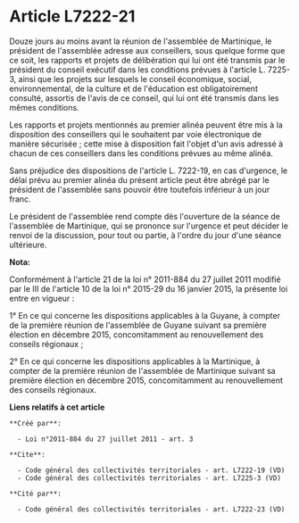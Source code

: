 # Article L7222-21

Douze jours au moins avant la réunion de l'assemblée de Martinique, le président de l'assemblée adresse aux conseillers, sous
quelque forme que ce soit, les rapports et projets de délibération qui lui ont été transmis par le président du conseil
exécutif dans les conditions prévues à l'article L. 7225-3, ainsi que les projets sur lesquels le conseil économique, social,
environnemental, de la culture et de l'éducation est obligatoirement consulté, assortis de l'avis de ce conseil, qui lui ont
été transmis dans les mêmes conditions. 

Les rapports et projets mentionnés au premier alinéa peuvent être mis à la disposition des conseillers qui le souhaitent par
voie électronique de manière sécurisée ; cette mise à disposition fait l'objet d'un avis adressé à chacun de ces conseillers
dans les conditions prévues au même alinéa. 

Sans préjudice des dispositions de l'article L. 7222-19, en cas d'urgence, le délai prévu au premier alinéa du présent
article peut être abrégé par le président de l'assemblée sans pouvoir être toutefois inférieur à un jour franc. 

Le président de l'assemblée rend compte dès l'ouverture de la séance de l'assemblée de Martinique, qui se prononce sur
l'urgence et peut décider le renvoi de la discussion, pour tout ou partie, à l'ordre du jour d'une séance ultérieure.

**Nota:**

Conformément à l'article 21 de la loi n° 2011-884 du 27 juillet 2011 modifié par le III de l'article 10 de la loi n° 2015-29
du 16 janvier 2015, la présente loi entre en vigueur : 

1° En ce qui concerne les dispositions applicables à la Guyane, à compter de la première réunion de l'assemblée de Guyane
suivant sa première élection en décembre 2015, concomitamment au renouvellement des     conseils régionaux ; 

2° En ce qui concerne les dispositions applicables à la Martinique, à compter de la première réunion de l'assemblée de
Martinique suivant sa première élection en décembre 2015, concomitamment au renouvellement des     conseils régionaux.

**Liens relatifs à cet article**

	**Créé par**:

	  - Loi n°2011-884 du 27 juillet 2011 - art. 3

	**Cite**:

	  - Code général des collectivités territoriales - art. L7222-19 (VD)
	  - Code général des collectivités territoriales - art. L7225-3 (VD)

	**Cité par**:

	  - Code général des collectivités territoriales - art. L7222-23 (VD)
